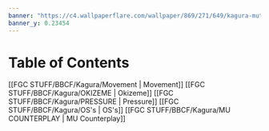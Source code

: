 ```yaml
---
banner: "https://c4.wallpaperflare.com/wallpaper/869/271/649/kagura-mutsuki-blazblue-chronophantasma-wallpaper-preview.jpg"
banner_y: 0.23454
---
```

# Table of Contents
[[FGC STUFF/BBCF/Kagura/Movement | Movement]]
[[FGC STUFF/BBCF/Kagura/OKIZEME | Okizeme]]
[[FGC STUFF/BBCF/Kagura/PRESSURE | Pressure]]
[[FGC STUFF/BBCF/Kagura/OS's | OS's]]
[[FGC STUFF/BBCF/Kagura/MU COUNTERPLAY | MU Counterplay]]